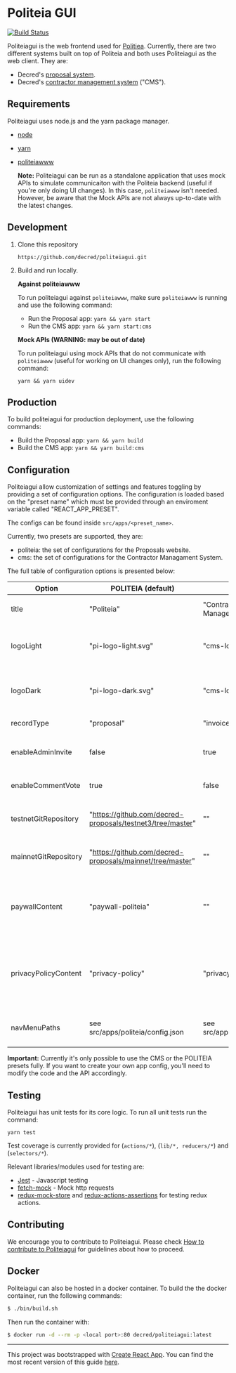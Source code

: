 # Politeia GUI

[![Build Status](https://github.com/decred/politeiagui/workflows/Build%20and%20Test/badge.svg)](https://github.com/decred/politeiagui/actions)

Politeiagui is the web frontend used for [Politiea](https://github.com/decred/politeia). Currently,
there are two different systems built on top of Politeia and both uses Politeiagui as the web client. They are:

- Decred's [proposal system](https://proposals.decred.org/).
- Decred's [contractor management system](https://cms.decred.org/) ("CMS").

## Requirements

Politeiagui uses node.js and the yarn package manager.

- [node](https://nodejs.org/en/download/)
- [yarn](https://yarnpkg.com/en/)
- [politeiawww](https://github.com/decred/politeia)

  **Note:** Politeiagui can be run as a standalone application that uses mock APIs to simulate communicaiton with the Politeia backend (useful if you're only doing UI changes). In this case, `politeiawww` isn't needed. However, be aware that the Mock APIs are not always up-to-date with the latest changes.

## Development

1. Clone this repository

   `https://github.com/decred/politeiagui.git`

2. Build and run locally.

   **Against politeiawww**

   To run politeiagui against `politeiawww`, make sure `politeiawww` is running and use the following command:

   - Run the Proposal app: `yarn && yarn start`
   - Run the CMS app: `yarn && yarn start:cms`

   **Mock APIs (WARNING: may be out of date)**

   To run politeiagui using mock APIs that do not communicate with `politeiawww` (useful for working on UI changes only), run the following command:

   `yarn && yarn uidev`

## Production

To build politeiagui for production deployment, use the following commands:

- Build the Proposal app: `yarn && yarn build`
- Build the CMS app: `yarn && yarn build:cms`

## Configuration

Politeiagui allow customization of settings and features toggling by providing a set of configuration options. The configuration is loaded based on the "preset name" which must be
provided through an enviroment variable called "REACT_APP_PRESET".

The configs can be found inside `src/apps/<preset_name>`.

Currently, two presets are supported, they are:

- politeia: the set of configurations for the Proposals website.
- cms: the set of configurations for the Contractor Managament System.

The full table of configuration options is presented below:

| Option               | POLITEIA (default)                                         | CMS                          | Description                                                                                                      |
| -------------------- | ---------------------------------------------------------- | ---------------------------- | ---------------------------------------------------------------------------------------------------------------- |
| title                | "Politeia"                                                 | "Contractor Management"      | The title to be used for the website                                                                             |
| logoLight            | "pi-logo-light.svg"                                        | "cms-logo-light.svg"         | Indicates what is the name of the light logo file under `src/assets/images`                                      |
| logoDark             | "pi-logo-dark.svg"                                         | "cms-logo-dark.svg"          | Indicates what is the name of the dark logo file under `src/assets/images`                                       |
| recordType           | "proposal"                                                 | "invoice"                    | The main record type name                                                                                        |
| enableAdminInvite    | false                                                      | true                         | To enable or not the UI elements required for admin invite                                                       |
| enableCommentVote    | true                                                       | false                        | To enable or not the vote on comments                                                                            |
| testnetGitRepository | "https://github.com/decred-proposals/testnet3/tree/master" | ""                           | The testnet git repository where the public records are stored                                                   |
| mainnetGitRepository | "https://github.com/decred-proposals/mainnet/tree/master"  | ""                           | The mainnet git repository where the public records are stored                                                   |
| paywallContent       | "paywall-politeia"                                         | ""                           | Indicates what is the name of the markdown file under `src/assets/copies` to be used for the paywall copy        |
| privacyPolicyContent | "privacy-policy"                                           | "privacy-policy-cms"         | Indicates what is the name of the markdown file under `src/assets/copies` to be used for the privacy policy copy |
| navMenuPaths         | see src/apps/politeia/config.json                          | see src/apps/cms/config.json | Custom menu paths to be shown in the navigation menu dropdown                                                    |

**Important:** Currently it's only possible to use the CMS or the POLITEIA presets fully. If you want to create your own app config, you'll need to modify the code and the API accordingly.

## Testing

Politeiagui has unit tests for its core logic. To run all unit tests run the command:

    yarn test

Test coverage is currently provided for (`actions/*`), (`lib/*, reducers/*`) and (`selectors/*`).

Relevant libraries/modules used for testing are:

- [Jest](https://facebook.github.io/jest/docs/en/getting-started.html) - Javascript testing
- [fetch-mock](https://www.wheresrhys.co.uk/fetch-mock/) - Mock http requests
- [redux-mock-store](https://github.com/dmitry-zaets/redux-mock-store) and [redux-actions-assertions](https://github.com/redux-things/redux-actions-assertions) for testing redux actions.

## Contributing

We encourage you to contribute to Politeiagui. Please check [How to contribute to Politeiagui](../master/CONTRIBUTING.md) for guidelines about how to proceed.

## Docker

Politeiagui can also be hosted in a docker container. To build the the docker container, run the following commands:

```bash
$ ./bin/build.sh
```

Then run the container with:

```bash
$ docker run -d --rm -p <local port>:80 decred/politeiagui:latest
```

---

This project was bootstrapped with [Create React App](https://github.com/facebookincubator/create-react-app).
You can find the most recent version of this guide [here](https://github.com/facebookincubator/create-react-app/blob/master/packages/react-scripts/template/README.md).
